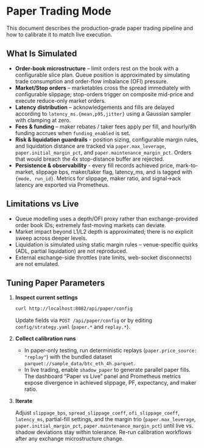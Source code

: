 # Paper Trading Mode

This document describes the production-grade paper trading pipeline and how to calibrate it to match live execution.

## What Is Simulated

- **Order-book microstructure** – limit orders rest on the book with a configurable slice plan. Queue position is approximated by simulating trade consumption and order-flow imbalance (OFI) pressure.
- **Market/Stop orders** – marketables cross the spread immediately with configurable slippage; stop-orders trigger on composite mid-price and execute reduce-only market orders.
- **Latency distribution** – acknowledgements and fills are delayed according to `latency_ms.{mean,p95,jitter}` using a Gaussian sampler with clamping at zero.
- **Fees & funding** – maker rebates / taker fees apply per fill, and hourly/8h funding accrues when `funding_enabled` is set.
- **Risk & liquidation guardrails** - position sizing, configurable margin rules, and liquidation distance are tracked via `paper.max_leverage`, `paper.initial_margin_pct`, and `paper.maintenance_margin_pct`. Orders that would breach the 4x stop-distance buffer are rejected.
- **Persistence & observability** - every fill records achieved price, mark-to-market, slippage bps, maker/taker flag, latency_ms, and is tagged with `{mode, run_id}`. Metrics for slippage, maker ratio, and signal->ack latency are exported via Prometheus.

## Limitations vs Live

- Queue modelling uses a depth/OFI proxy rather than exchange-provided order book IDs; extremely fast-moving markets can deviate.
- Market impact beyond L1/L2 depth is approximated; there is no explicit sweep across deeper levels.
- Liquidation is simulated using static margin rules – venue-specific quirks (ADL, partial liquidation) are not reproduced.
- External exchange-side throttles (rate limits, web-socket disconnects) are not emulated.

## Tuning Paper Parameters

1. **Inspect current settings**

   ```bash
   curl http://localhost:8082/api/paper/config
   ```

   Update fields via `POST /api/paper/config` or by editing `config/strategy.yaml` (`paper.*` and `replay.*`).

2. **Collect calibration runs**

   - In paper-only testing, run deterministic replays (`paper.price_source: "replay"`) with the bundled dataset `parquet://sample_data/btc_eth_4h.parquet`.
   - In live trading, enable `shadow_paper` to generate parallel paper fills. The dashboard “Paper vs Live” panel and Prometheus metrics expose divergence in achieved slippage, PF, expectancy, and maker ratio.

3. **Iterate**

   Adjust `slippage_bps`, `spread_slippage_coeff`, `ofi_slippage_coeff`, `latency_ms`, partial-fill settings, and the margin trio (`paper.max_leverage`, `paper.initial_margin_pct`, `paper.maintenance_margin_pct`) until live vs. shadow deviations stay within tolerance. Re-run calibration workflows after any exchange microstructure change.
